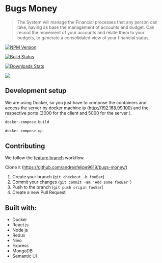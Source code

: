 # Bugs Money

> The System will manage the Financial processes that any person can take, having as base the management of accounts and budget. Can record the movement of your accounts and relate them to your budgets, to generate a consolidated view of your financial status.

[![NPM Version][npm-image]][npm-url]

[![Build Status][travis-image]][travis-url]

[![Downloads Stats][npm-downloads]][npm-url]

![](header.png)

## Development setup

We are using Docker, so you just have to compose the containers and access the server by docker machine ip (http://192.168.99.100) and the respective ports (3000 for the client and 5000 for the server ).

```sh
docker-compose build

docker-compose up
```

## Contributing

We follow the [feature branch](https://www.atlassian.com/git/tutorials/comparing-workflows/feature-branch-workflow) workflow.

Clone it (<https://github.com/andresfelipe9619/bugs-money/>)

1. Create your branch (`git checkout -b fooBar`)
2. Commit your changes (`git commit -am 'Add some fooBar'`)
3. Push to the branch (`git push origin fooBar`)
4. Create a new Pull Request

<!-- Markdown link & img dfn's -->

[npm-image]: https://img.shields.io/npm/v/datadog-metrics.svg?style=flat-square
[npm-url]: https://npmjs.org/package/datadog-metrics
[npm-downloads]: https://img.shields.io/npm/dm/datadog-metrics.svg?style=flat-square
[travis-image]: https://img.shields.io/travis/dbader/node-datadog-metrics/master.svg?style=flat-square
[travis-url]: https://travis-ci.org/dbader/node-datadog-metrics
[wiki]: https://github.com/yourname/yourproject/wiki

## Built with:

- Docker
- React js
- Node js
- Redux
- Nivo
- Express
- MongoDB
- Semantic UI
